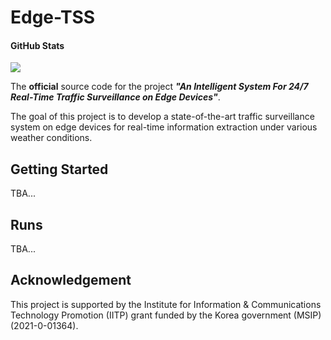 # Edge-TSS

#### GitHub Stats
![](https://img.shields.io/github/downloads/SKKU-AutoLab-VSW/Edge-TSS/total.svg)

The **official** source code for the project _**"An Intelligent System For 24/7 
Real-Time Traffic Surveillance on Edge Devices"**_.

The goal of this project is to develop a state-of-the-art traffic surveillance 
system on edge devices for real-time information extraction under various 
weather conditions.


## Getting Started
TBA...


## Runs
TBA...


## Acknowledgement
This project is supported by the Institute for Information & Communications 
Technology Promotion (IITP) grant funded by the Korea government (MSIP) 
(2021-0-01364).

